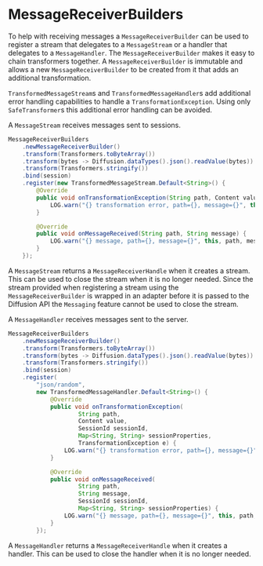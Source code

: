 
# MessageReceiverBuilders

To help with receiving messages a `MessageReceiverBuilder` can be used to register a stream that
delegates to a `MessageStream` or a handler that delegates to a `MessageHandler`.
The `MessageReceiverBuilder` makes it easy to chain transformers together.
A `MessageReceiverBuilder` is immutable and allows a new `MessageReceiverBuilder` to be created from
it that adds an additional transformation.

`TransformedMessageStream`s and `TransformedMessageHandler`s add additional error handling capabilities
to handle a `TransformationException`.
Using only `SafeTransformer`s this additional error handling can be avoided.

A `MessageStream` receives messages sent to sessions.

```java
MessageReceiverBuilders
    .newMessageReceiverBuilder()
    .transform(Transformers.toByteArray())
    .transform(bytes -> Diffusion.dataTypes().json().readValue(bytes))
    .transform(Transformers.stringify())
    .bind(session)
    .register(new TransformedMessageStream.Default<String>() {
        @Override
        public void onTransformationException(String path, Content value, TransformationException e) {
            LOG.warn("{} transformation error, path={}, message={}", this, path, value, e);
        }

        @Override
        public void onMessageReceived(String path, String message) {
            LOG.warn("{} message, path={}, message={}", this, path, message);
        }
    });
```

A `MessageStream` returns a `MessageReceiverHandle` when it creates a stream.
This can be used to close the stream when it is no longer needed.
Since the stream provided when registering a stream using the `MessageReceiverBuilder` is wrapped in an adapter before
it is passed to the Diffusion API the `Messaging` feature cannot be used to close the stream.

A `MessageHandler` receives messages sent to the server.

```java
MessageReceiverBuilders
    .newMessageReceiverBuilder()
    .transform(Transformers.toByteArray())
    .transform(bytes -> Diffusion.dataTypes().json().readValue(bytes))
    .transform(Transformers.stringify())
    .bind(session)
    .register(
        "json/random",
        new TransformedMessageHandler.Default<String>() {
            @Override
            public void onTransformationException(
                    String path,
                    Content value,
                    SessionId sessionId,
                    Map<String, String> sessionProperties,
                    TransformationException e) {
                LOG.warn("{} transformation error, path={}, message={}", this, path, value, e);
            }

            @Override
            public void onMessageReceived(
                    String path,
                    String message,
                    SessionId sessionId,
                    Map<String, String> sessionProperties) {
                LOG.warn("{} message, path={}, message={}", this, path, message);
            }
        });
```

A `MessageHandler` returns a `MessageReceiverHandle` when it creates a handler.
This can be used to close the handler when it is no longer needed.

